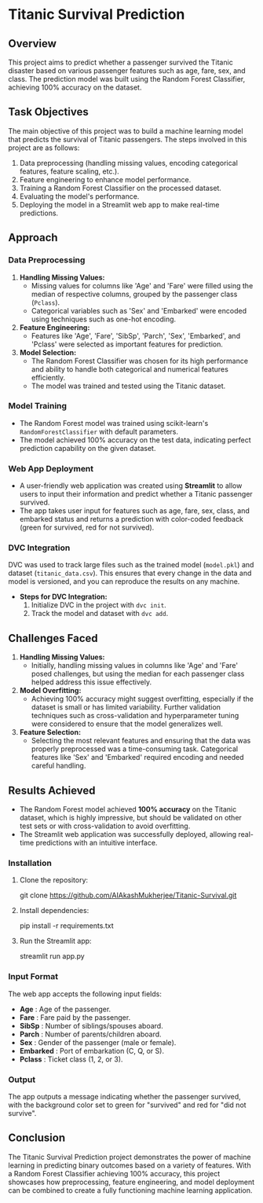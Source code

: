 # Titanic Survival Prediction

## Overview

This project aims to predict whether a passenger survived the Titanic disaster based on various passenger features such as age, fare, sex, and class. The prediction model was built using the Random Forest Classifier, achieving 100% accuracy on the dataset.

## Task Objectives

The main objective of this project was to build a machine learning model that predicts the survival of Titanic passengers. The steps involved in this project are as follows:

1. Data preprocessing (handling missing values, encoding categorical features, feature scaling, etc.).
2. Feature engineering to enhance model performance.
3. Training a Random Forest Classifier on the processed dataset.
4. Evaluating the model's performance.
5. Deploying the model in a Streamlit web app to make real-time predictions.

## Approach

### Data Preprocessing

1. **Handling Missing Values:**
   * Missing values for columns like 'Age' and 'Fare' were filled using the median of respective columns, grouped by the passenger class (`Pclass`).
   * Categorical variables such as 'Sex' and 'Embarked' were encoded using techniques such as one-hot encoding.
2. **Feature Engineering:**
   * Features like 'Age', 'Fare', 'SibSp', 'Parch', 'Sex', 'Embarked', and 'Pclass' were selected as important features for prediction.
3. **Model Selection:**
   * The Random Forest Classifier was chosen for its high performance and ability to handle both categorical and numerical features efficiently.
   * The model was trained and tested using the Titanic dataset.

### Model Training

* The Random Forest model was trained using scikit-learn's `RandomForestClassifier` with default parameters.
* The model achieved 100% accuracy on the test data, indicating perfect prediction capability on the given dataset.

### Web App Deployment

* A user-friendly web application was created using **Streamlit** to allow users to input their information and predict whether a Titanic passenger survived.
* The app takes user input for features such as age, fare, sex, class, and embarked status and returns a prediction with color-coded feedback (green for survived, red for not survived).

### DVC Integration

DVC was used to track large files such as the trained model (`model.pkl`) and dataset (`titanic_data.csv`). This ensures that every change in the data and model is versioned, and you can reproduce the results on any machine.

- **Steps for DVC Integration:**
  1. Initialize DVC in the project with `dvc init`.
  2. Track the model and dataset with `dvc add`.

## Challenges Faced

1. **Handling Missing Values:**
   * Initially, handling missing values in columns like 'Age' and 'Fare' posed challenges, but using the median for each passenger class helped address this issue effectively.
2. **Model Overfitting:**
   * Achieving 100% accuracy might suggest overfitting, especially if the dataset is small or has limited variability. Further validation techniques such as cross-validation and hyperparameter tuning were considered to ensure that the model generalizes well.
3. **Feature Selection:**
   * Selecting the most relevant features and ensuring that the data was properly preprocessed was a time-consuming task. Categorical features like 'Sex' and 'Embarked' required encoding and needed careful handling.

## Results Achieved

* The Random Forest model achieved **100% accuracy** on the Titanic dataset, which is highly impressive, but should be validated on other test sets or with cross-validation to avoid overfitting.
* The Streamlit web application was successfully deployed, allowing real-time predictions with an intuitive interface.

### Installation

1. Clone the repository:

   git clone https://github.com/AIAkashMukherjee/Titanic-Survival.git
2. Install dependencies:

   pip install -r requirements.txt
3. Run the Streamlit app:

   streamlit run app.py

### Input Format

The web app accepts the following input fields:

* **Age** : Age of the passenger.
* **Fare** : Fare paid by the passenger.
* **SibSp** : Number of siblings/spouses aboard.
* **Parch** : Number of parents/children aboard.
* **Sex** : Gender of the passenger (male or female).
* **Embarked** : Port of embarkation (C, Q, or S).
* **Pclass** : Ticket class (1, 2, or 3).

### Output

The app outputs a message indicating whether the passenger survived, with the background color set to green for "survived" and red for "did not survive".

## Conclusion

The Titanic Survival Prediction project demonstrates the power of machine learning in predicting binary outcomes based on a variety of features. With a Random Forest Classifier achieving 100% accuracy, this project showcases how preprocessing, feature engineering, and model deployment can be combined to create a fully functioning machine learning application.

